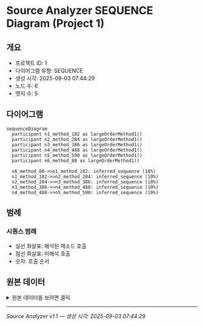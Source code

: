 # Source Analyzer SEQUENCE Diagram (Project 1)

## 개요
- 프로젝트 ID: 1
- 다이어그램 유형: SEQUENCE
- 생성 시각: 2025-09-03 07:44:29
- 노드 수: 6
- 엣지 수: 5

## 다이어그램

```mermaid
sequenceDiagram
  participant n1_method_182 as largeOrderMethod1()
  participant n2_method_284 as largeOrderMethod1()
  participant n3_method_386 as largeOrderMethod1()
  participant n4_method_488 as largeOrderMethod1()
  participant n5_method_590 as largeOrderMethod1()
  participant n6_method_80 as largeOrderMethod1()

  n6_method_80->>n1_method_182: inferred_sequence (10%)
  n1_method_182->>n2_method_284: inferred_sequence (10%)
  n2_method_284->>n3_method_386: inferred_sequence (10%)
  n3_method_386->>n4_method_488: inferred_sequence (10%)
  n4_method_488->>n5_method_590: inferred_sequence (10%)
```

## 범례

### 시퀀스 범례
- 실선 화살표: 해석된 메소드 호출
- 점선 화살표: 미해석 호출
- 숫자: 호출 순서

## 원본 데이터

<details>
<summary>원본 데이터를 보려면 클릭</summary>

노드 목록 (6)
```json
  method:80: largeOrderMethod1() (method)
  method:182: largeOrderMethod1() (method)
  method:284: largeOrderMethod1() (method)
  method:386: largeOrderMethod1() (method)
  method:488: largeOrderMethod1() (method)
  method:590: largeOrderMethod1() (method)
```

엣지 목록 (5)
```json
  method:80 -> method:182 (inferred_sequence)
  method:182 -> method:284 (inferred_sequence)
  method:284 -> method:386 (inferred_sequence)
  method:386 -> method:488 (inferred_sequence)
  method:488 -> method:590 (inferred_sequence)
```

</details>

---
*Source Analyzer v1.1 — 생성 시각: 2025-09-03 07:44:29*